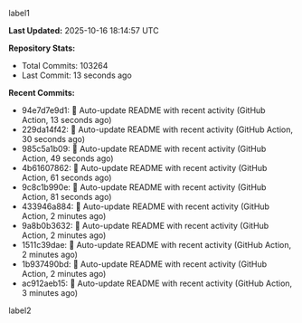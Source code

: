 
label1 
<!-- ACTIVITY_START -->
**Last Updated:** 2025-10-16 18:14:57 UTC

**Repository Stats:**
- Total Commits: 103264
- Last Commit: 13 seconds ago

**Recent Commits:**
- 94e7d7e9d1: 🤖 Auto-update README with recent activity (GitHub Action, 13 seconds ago)
- 229da14f42: 🤖 Auto-update README with recent activity (GitHub Action, 30 seconds ago)
- 985c5a1b09: 🤖 Auto-update README with recent activity (GitHub Action, 49 seconds ago)
- 4b61607862: 🤖 Auto-update README with recent activity (GitHub Action, 61 seconds ago)
- 9c8c1b990e: 🤖 Auto-update README with recent activity (GitHub Action, 81 seconds ago)
- 433946a884: 🤖 Auto-update README with recent activity (GitHub Action, 2 minutes ago)
- 9a8b0b3632: 🤖 Auto-update README with recent activity (GitHub Action, 2 minutes ago)
- 1511c39dae: 🤖 Auto-update README with recent activity (GitHub Action, 2 minutes ago)
- 1b937490bd: 🤖 Auto-update README with recent activity (GitHub Action, 2 minutes ago)
- ac912aeb15: 🤖 Auto-update README with recent activity (GitHub Action, 3 minutes ago)
<!-- ACTIVITY_END -->

label2

